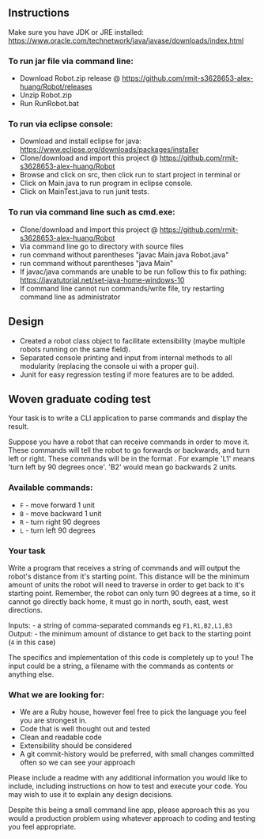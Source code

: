 ## Instructions

Make sure you have JDK or JRE installed: https://www.oracle.com/technetwork/java/javase/downloads/index.html

### To run jar file via command line:

* Download Robot.zip release @ https://github.com/rmit-s3628653-alex-huang/Robot/releases
* Unzip Robot.zip
* Run RunRobot.bat

### To run via eclipse console:

* Download and install eclipse for java: https://www.eclipse.org/downloads/packages/installer
* Clone/download and import this project @ https://github.com/rmit-s3628653-alex-huang/Robot
* Browse and click on src, then click run to start project in terminal or
* Click on Main.java to run program in eclipse console.
* Click on MainTest.java to run junit tests.

### To run via command line such as cmd.exe:

* Clone/download and import this project @ https://github.com/rmit-s3628653-alex-huang/Robot
* Via command line go to directory with source files
* run command without parentheses "javac Main.java Robot.java"
* run command without parentheses "java Main"
* If javac/java commands are unable to be run follow this to fix pathing: https://javatutorial.net/set-java-home-windows-10
* If command line cannot run commands/write file, try restarting command line as administrator


## Design

* Created a robot class object to facilitate extensibility (maybe multiple robots running on the same field).
* Separated console printing and input from internal methods to all modularity (replacing the console ui with a proper gui).
* Junit for easy regression testing if more features are to be added.

## Woven graduate coding test

Your task is to write a CLI application to parse commands and display the result.

Suppose you have a robot that can receive commands in order to move it.  These commands will tell the robot to go forwards or backwards, and turn left or right.  These commands will be  in the format <command><number>.  For example 'L1' means 'turn left by 90 degrees once'.  'B2' would mean go backwards 2 units.

### Available commands:
* `F` - move forward 1 unit
* `B` - move backward 1 unit
* `R` - turn right 90 degrees
* `L` - turn left 90 degrees

### Your task
Write a program that receives a string of commands and will output the robot's distance from it's starting point.  This distance will be the minimum amount of units the robot will need to traverse in order to get back to it's starting point.  Remember, the robot can only turn 90 degrees at a time, so it cannot go directly back home, it must go in north, south, east, west directions.

Inputs: - a string of comma-separated commands eg `F1,R1,B2,L1,B3`
Output: - the minimum amount of distance to get back to the starting point (`4` in this case)

The specifics and implementation of this code is completely up to you!  The input could be a string, a filename with the commands as contents or anything else.

### What we are looking for:
* We are a Ruby house, however feel free to pick the language you feel you are strongest in.
* Code that is well thought out and tested
* Clean and readable code
* Extensibility should be considered
* A git commit-history would be preferred, with small changes committed often so we can see your approach

Please include a readme with any additional information you would like to include, including instructions on how to test and execute your code.  You may wish to use it to explain any design decisions.

Despite this being a small command line app, please approach this as you would a production problem using whatever approach to coding and testing you feel appropriate.
